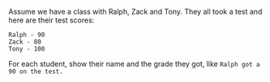 Assume we have a class with Ralph, Zack and Tony. They all took a test and here are their test scores:

```
Ralph - 90
Zack - 80
Tony - 100
```

For each student, show their name and the grade they got, like `Ralph got a 90 on the test.`
